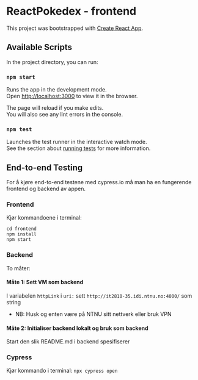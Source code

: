 # ReactPokedex - frontend

This project was bootstrapped with [Create React App](https://github.com/facebook/create-react-app).

## Available Scripts

In the project directory, you can run:

### `npm start`

Runs the app in the development mode.\
Open [http://localhost:3000](http://localhost:3000) to view it in the browser.

The page will reload if you make edits.\
You will also see any lint errors in the console.

### `npm test`

Launches the test runner in the interactive watch mode.\
See the section about [running tests](https://facebook.github.io/create-react-app/docs/running-tests) for more information.



## End-to-end Testing
For å kjøre end-to-end testene med cypress.io må man ha en fungerende frontend og backend av appen.
### Frontend
Kjør kommandoene i terminal:
```
cd frontend
npm install
npm start
```
### Backend
To måter:
#### Måte 1: Sett VM som backend
I variabelen `httpLink` i `uri:` sett `http://it2810-35.idi.ntnu.no:4000/` som string
- NB: Husk og enten være på NTNU sitt nettverk eller bruk VPN
#### Måte 2: Initialiser backend lokalt og bruk som backend
Start den slik README.md i backend spesifiserer

### Cypress
Kjør kommando i terminal:
`npx cypress open`
